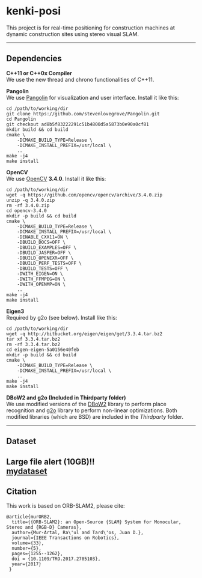 # kenki-posi
This project is for real-time positioning for construction machines at dynamic construction sites using stereo visual SLAM.

----------------------------------------
## Dependencies
**C++11 or C++0x Compiler**<br>
We use the new thread and chrono functionalities of C++11.

**Pangolin**<br>
We use [Pangolin](https://github.com/stevenlovegrove/Pangolin) for visualization and user interface. Install it like this:
```
cd /path/to/working/dir
git clone https://github.com/stevenlovegrove/Pangolin.git
cd Pangolin
git checkout ad8b5f83222291c51b4800d5a5873b0e90a0cf81
mkdir build && cd build
cmake \
    -DCMAKE_BUILD_TYPE=Release \
    -DCMAKE_INSTALL_PREFIX=/usr/local \
    ..
make -j4
make install
```


**OpenCV**<br>
We use [OpenCV](http://opencv.org) **3.4.0**. Install it like this:
```
cd /path/to/working/dir
wget -q https://github.com/opencv/opencv/archive/3.4.0.zip
unzip -q 3.4.0.zip
rm -rf 3.4.0.zip
cd opencv-3.4.0
mkdir -p build && cd build
cmake \
    -DCMAKE_BUILD_TYPE=Release \
    -DCMAKE_INSTALL_PREFIX=/usr/local \
    -DENABLE_CXX11=ON \
    -DBUILD_DOCS=OFF \
    -DBUILD_EXAMPLES=OFF \
    -DBUILD_JASPER=OFF \
    -DBUILD_OPENEXR=OFF \
    -DBUILD_PERF_TESTS=OFF \
    -DBUILD_TESTS=OFF \
    -DWITH_EIGEN=ON \
    -DWITH_FFMPEG=ON \
    -DWITH_OPENMP=ON \
    ..
make -j4
make install
```

**Eigen3**<br>
Required by g2o (see below). Install like this:
```
cd /path/to/working/dir
wget -q http://bitbucket.org/eigen/eigen/get/3.3.4.tar.bz2
tar xf 3.3.4.tar.bz2
rm -rf 3.3.4.tar.bz2
cd eigen-eigen-5a0156e40feb
mkdir -p build && cd build
cmake \
    -DCMAKE_BUILD_TYPE=Release \
    -DCMAKE_INSTALL_PREFIX=/usr/local \
    ..
make -j4
make install
```

**DBoW2 and g2o (Included in Thirdparty folder)**<br>
We use modified versions of the [DBoW2](https://github.com/dorian3d/DBoW2) library to perform place recognition and [g2o](https://github.com/RainerKuemmerle/g2o) library to perform non-linear optimizations. Both modified libraries (which are BSD) are included in the *Thirdparty* folder.

----------------------------------------
## Dataset<br>
Large file alert (10GB)!!<br>
[mydataset](https://drive.google.com/file/d/1OPh0pPgMUlDg8l0BVCaS8fnzbx-rpWPL/view?usp=sharing)
----------------------------------------
## Citation
This work is based on ORB-SLAM2, please cite:

    @article{murORB2,
      title={{ORB-SLAM2}: an Open-Source {SLAM} System for Monocular, Stereo and {RGB-D} Cameras},
      author={Mur-Artal, Ra\'ul and Tard\'os, Juan D.},
      journal={IEEE Transactions on Robotics},
      volume={33},
      number={5},
      pages={1255--1262},
      doi = {10.1109/TRO.2017.2705103},
      year={2017}
     }
